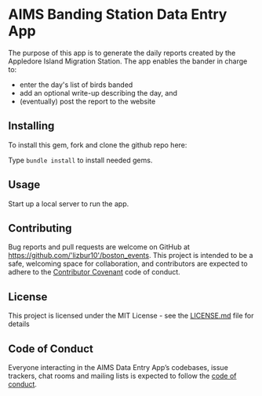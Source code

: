 # AIMS Banding Station Data Entry App

The purpose of this app is to generate the daily reports created by the Appledore Island Migration Station. The app enables the bander in charge to:

- enter the day's list of birds banded
- add an optional write-up describing the day, and
- (eventually) post the report to the website

## Installing

To install this gem, fork and clone the github repo here: 

Type ```bundle install``` to install needed gems.

## Usage

Start up a local server to run the app.

## Contributing

Bug reports and pull requests are welcome on GitHub at https://github.com/'lizbur10'/boston_events. This project is intended to be a safe, welcoming space for collaboration, and contributors are expected to adhere to the [Contributor Covenant](http://contributor-covenant.org) code of conduct.

## License

This project is licensed under the MIT License - see the [LICENSE.md](LICENSE.md) file for details

## Code of Conduct

Everyone interacting in the AIMS Data Entry App’s codebases, issue trackers, chat rooms and mailing lists is expected to follow the [code of conduct](https://github.com/'lizbur10'/boston_events/blob/master/CODE_OF_CONDUCT.md).
